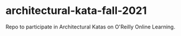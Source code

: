 # architectural-kata-fall-2021
Repo to participate in Architectural Katas on O'Reilly Online Learning.
